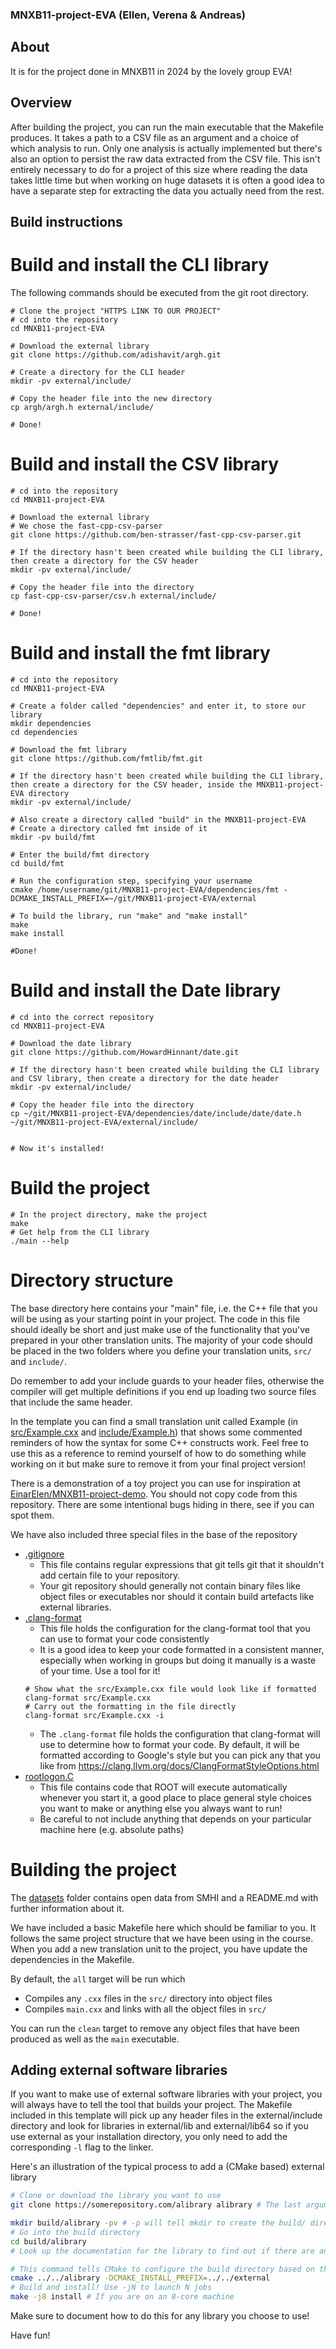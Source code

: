 ### MNXB11-project-EVA (Ellen, Verena & Andreas)
## About
It is for the project done in MNXB11 in 2024 by the lovely group EVA!

## Overview

After building the project, you can run the main executable that the Makefile produces. It takes a path to a CSV file as an argument and a choice of which analysis to run. Only one analysis is actually implemented but there's also an option to persist the raw data extracted from the CSV file. This isn't entirely necessary to do for a project of this size where reading the data takes little time but when working on huge datasets it is often a good idea to have a separate step for extracting the data you actually need from the rest.

## Build instructions

# Build and install the CLI library
The following commands should be executed from the git root directory.

```
# Clone the project "HTTPS LINK TO OUR PROJECT"
# cd into the repository
cd MNXB11-project-EVA

# Download the external library
git clone https://github.com/adishavit/argh.git

# Create a directory for the CLI header
mkdir -pv external/include/

# Copy the header file into the new directory
cp argh/argh.h external/include/

# Done!
```

# Build and install the CSV library
```
# cd into the repository
cd MNXB11-project-EVA

# Download the external library 
# We chose the fast-cpp-csv-parser
git clone https://github.com/ben-strasser/fast-cpp-csv-parser.git

# If the directory hasn't been created while building the CLI library, then create a directory for the CSV header
mkdir -pv external/include/

# Copy the header file into the directory
cp fast-cpp-csv-parser/csv.h external/include/

# Done!
```

# Build and install the fmt library
```
# cd into the repository
cd MNXB11-project-EVA

# Create a folder called "dependencies" and enter it, to store our library
mkdir dependencies
cd dependencies

# Download the fmt library
git clone https://github.com/fmtlib/fmt.git

# If the directory hasn't been created while building the CLI library, then create a directory for the CSV header, inside the MNXB11-project-EVA directory
mkdir -pv external/include/

# Also create a directory called "build" in the MNXB11-project-EVA 
# Create a directory called fmt inside of it
mkdir -pv build/fmt

# Enter the build/fmt directory
cd build/fmt

# Run the configuration step, specifying your username
cmake /home/username/git/MNXB11-project-EVA/dependencies/fmt -DCMAKE_INSTALL_PREFIX=~/git/MNXB11-project-EVA/external

# To build the library, run "make" and "make install"
make
make install

#Done!

```

# Build and install the Date library
```
# cd into the correct repository
cd MNXB11-project-EVA

# Download the date library
git clone https://github.com/HowardHinnant/date.git

# If the directory hasn't been created while building the CLI library and CSV library, then create a directory for the date header
mkdir -pv external/include/

# Copy the header file into the directory
cp ~/git/MNXB11-project-EVA/dependencies/date/include/date/date.h ~/git/MNXB11-project-EVA/external/include/


# Now it's installed!

```

# Build the project

```
# In the project directory, make the project
make
# Get help from the CLI library 
./main --help

```





# Directory structure

The base directory here contains your "main" file, i.e. the C++ file that you
will be using as your starting point in your project. The code in this file should ideally be short and just make use of the functionality that you've
prepared in your other translation units. The majority of your code should be placed in  the two folders where you define your translation units, `src/` and `include/`. 

Do remember to add your include guards to your header files, otherwise the compiler will
get multiple definitions if you end up loading two source files that include the
same header.

In the template you can find a small translation unit called Example (in [src/Example.cxx](src/Example.cxx) and [include/Example.h](include/Example.h)) that shows some commented reminders of how the syntax for some C++ constructs work. Feel free to use this as a reference to remind yourself of how to do something while working on it but make sure to remove it from your final project version!

There is a demonstration of a toy project you can use for inspiration at [EinarElen/MNXB11-project-demo](https://github.com/EinarElen/MNXB11-project-demo). You should not copy code from this repository. There are some intentional bugs hiding in there, see if you can spot them. 

We have also included three special files in the base of the repository 
- [.gitignore](.gitignore)
  - This file contains regular expressions that git tells git that it shouldn't add certain file to your repository. 
  - Your git repository should generally not contain binary files like object files or executables nor should it contain build artefacts like external libraries. 
- [.clang-format](.clang-format)
  - This file holds the configuration for the clang-format tool that you can use to format your code consistently 
  - It is a good idea to keep your code formatted in a consistent manner, especially when working in groups but doing it manually is a waste of your time. Use a tool for it!
  ```
  # Show what the src/Example.cxx file would look like if formatted
  clang-format src/Example.cxx 
  # Carry out the formatting in the file directly 
  clang-format src/Example.cxx -i
  ```
  - The `.clang-format` file holds the configuration that clang-format will use to determine how to format your code. By default, it will be formatted according to Google's style but you can pick any that you like from https://clang.llvm.org/docs/ClangFormatStyleOptions.html
- [rootlogon.C](rootlogon.C)
  - This file contains code that ROOT will execute automatically whenever you start it, a good place to place general style choices you want to make or anything else you always want to run! 
  - Be careful to not include anything that depends on your particular machine here (e.g. absolute paths)
# Building the project

The [datasets](datasets) folder contains open data from SMHI and a README.md with further information about it.


We have included a basic Makefile here which should be familiar to you. It follows the same project structure that we have been using in the course. When you add a new translation unit to the project, you have update the dependencies in the Makefile. 

By default, the `all` target will be run which 
- Compiles any `.cxx` files in the `src/` directory into object files 
- Compiles `main.cxx` and links with all the object files in `src/`

You can run the `clean` target to remove any object files that have been produced as well as the `main` executable.

## Adding external software libraries

If you want to make use of external software libraries with your project, you
will always have to tell the tool that builds your project. The Makefile included in this template will pick up any header files in the external/include directory and look for libraries in external/lib and external/lib64 so if you use external as your installation directory, you only need to add the corresponding `-l` flag to the linker.

Here's an illustration of the typical process to add a (CMake based) external library
``` sh
# Clone or download the library you want to use 
git clone https://somerepository.com/alibrary alibrary # The last argument determines what the directory will be called

mkdir build/alibrary -pv # -p will tell mkdir to create the build/ directory if it doesn't already exist 
# Go into the build directory
cd build/alibrary 
# Look up the documentation for the library to find out if there are any additional flags you need for CMake 

# This command tells CMake to configure the build directory based on the source code in the ../../alibrary folder and to install the resulting headers and library files into ../../external
cmake ../../alibrary -DCMAKE_INSTALL_PREFIX=../../external 
# Build and install! Use -jN to launch N jobs
make -j8 install # If you are on an 8-core machine
```

Make sure to document how to do this for any library you choose to use!

Have fun!
